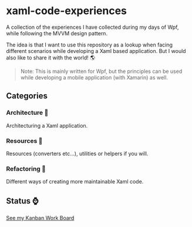# xaml-code-experiences
A collection of the experiences I have collected during my days of Wpf, while following the MVVM design pattern.

The idea is that I want to use this repository as a lookup when facing different scenarios while developing a Xaml based application. But I would also like to share it with the world! :earth_americas:

> Note: This is mainly written for Wpf, but the principles can be used while developing a mobile application (with Xamarin) as well.

## Categories

### Architecture :office:

Architecturing a Xaml application.

### Resources :hammer:

Resources (converters etc...), utilities or helpers if you will.

### Refactoring :wrench:

Different ways of creating more maintainable Xaml code.

## Status :watch:

[See my Kanban Work Board](https://github.com/users/haavamoa/projects/1) 

